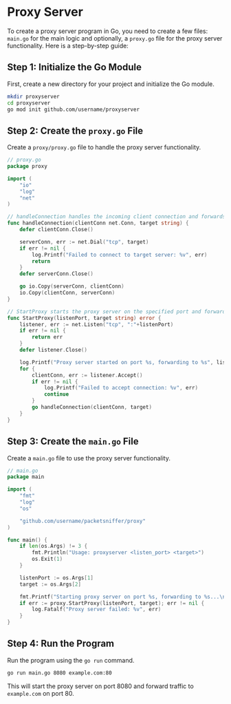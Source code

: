 # Proxy Server

To create a proxy server program in Go, you need to create a few files: `main.go` for the main logic and optionally, a `proxy.go` file for the proxy server functionality. Here is a step-by-step guide:

## Step 1: Initialize the Go Module

First, create a new directory for your project and initialize the Go module.

```sh
mkdir proxyserver
cd proxyserver
go mod init github.com/username/proxyserver
```

## Step 2: Create the `proxy.go` File

Create a `proxy/proxy.go` file to handle the proxy server functionality.

```go
// proxy.go
package proxy

import (
	"io"
	"log"
	"net"
)

// handleConnection handles the incoming client connection and forwards data to the target server.
func handleConnection(clientConn net.Conn, target string) {
    defer clientConn.Close()

    serverConn, err := net.Dial("tcp", target)
    if err != nil {
        log.Printf("Failed to connect to target server: %v", err)
        return
    }
    defer serverConn.Close()

    go io.Copy(serverConn, clientConn)
    io.Copy(clientConn, serverConn)
}

// StartProxy starts the proxy server on the specified port and forwards traffic to the target server.
func StartProxy(listenPort, target string) error {
    listener, err := net.Listen("tcp", ":"+listenPort)
    if err != nil {
        return err
    }
    defer listener.Close()

    log.Printf("Proxy server started on port %s, forwarding to %s", listenPort, target)
    for {
        clientConn, err := listener.Accept()
        if err != nil {
            log.Printf("Failed to accept connection: %v", err)
            continue
        }
        go handleConnection(clientConn, target)
    }
}

```

## Step 3: Create the `main.go` File

Create a `main.go` file to use the proxy server functionality.

```go
// main.go
package main

import (
	"fmt"
	"log"
	"os"

	"github.com/username/packetsniffer/proxy"
)

func main() {
	if len(os.Args) != 3 {
		fmt.Println("Usage: proxyserver <listen_port> <target>")
		os.Exit(1)
	}

	listenPort := os.Args[1]
	target := os.Args[2]

	fmt.Printf("Starting proxy server on port %s, forwarding to %s...\n", listenPort, target)
	if err := proxy.StartProxy(listenPort, target); err != nil {
		log.Fatalf("Proxy server failed: %v", err)
	}
}

```

## Step 4: Run the Program

Run the program using the `go run` command.

```sh
go run main.go 8080 example.com:80
```

This will start the proxy server on port 8080 and forward traffic to `example.com` on port 80.